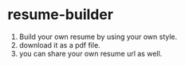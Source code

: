 <!-- @format -->

# resume-builder

1. Build your own resume by using your own style.
2. download it as a pdf file.
3. you can share your own resume url as well.
